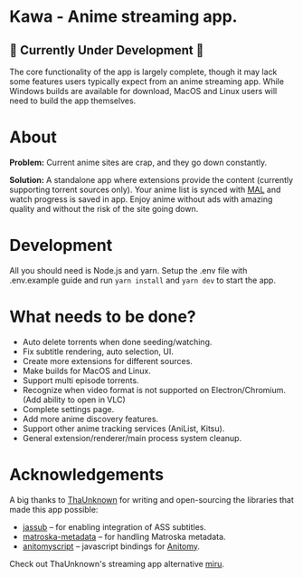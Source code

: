 # Kawa - Anime streaming app.

## 🚧 Currently Under Development 🚧

The core functionality of the app is largely complete, though it may lack some features users typically expect from an anime streaming app. While Windows builds are available for download, MacOS and Linux users will need to build the app themselves.

# About

**Problem:** Current anime sites are crap, and they go down constantly.

**Solution:** A standalone app where extensions provide the content (currently supporting torrent sources only). Your anime list is synced with [MAL](https://myanimelist.net/) and watch progress is saved in app. Enjoy anime without ads with amazing quality and without the risk of the site going down.

# Development

All you should need is Node.js and yarn. Setup the .env file with .env.example guide and run `yarn install` and `yarn dev` to start the app.

# What needs to be done?

- Auto delete torrents when done seeding/watching.
- Fix subtitle rendering, auto selection, UI.
- Create more extensions for different sources.
- Make builds for MacOS and Linux.
- Support multi episode torrents.
- Recognize when video format is not supported on Electron/Chromium. (Add ability to open in VLC)
- Complete settings page.
- Add more anime discovery features.
- Support other anime tracking services (AniList, Kitsu).
- General extension/renderer/main process system cleanup.

# Acknowledgements

A big thanks to [ThaUnknown](https://github.com/ThaUnknown) for writing and open-sourcing the libraries that made this app possible:

- [jassub](https://github.com/ThaUnknown/jassub) – for enabling integration of ASS subtitles.
- [matroska-metadata](https://github.com/ThaUnknown/matroska-metadata) – for handling Matroska metadata.
- [anitomyscript](https://github.com/ThaUnknown/anitomyscript) – javascript bindings for [Anitomy](https://github.com/erengy/anitomy).

Check out ThaUnknown's streaming app alternative [miru](https://github.com/ThaUnknown/miru).
